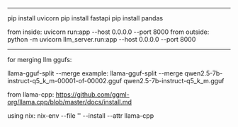 





-------------------------------
pip install uvicorn
pip install fastapi
pip install pandas

from inside: uvicorn run:app --host 0.0.0.0 --port 8000
from outside: python -m uvicorn llm_server.run:app --host 0.0.0.0 --port 8000



--------------------------------
for merging llm ggufs:

llama-gguf-split --merge <first-split-file-path> <merged-file-path>
example: 
llama-gguf-split --merge qwen2.5-7b-instruct-q5_k_m-00001-of-00002.gguf qwen2.5-7b-instruct-q5_k_m.gguf


from llama-cpp: 
https://github.com/ggml-org/llama.cpp/blob/master/docs/install.md

using nix:
nix-env --file '<nixpkgs>' --install --attr llama-cpp
